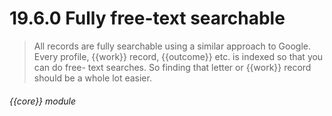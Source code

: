 # 19.6.0    Fully free-text searchable

> All records are fully searchable using a similar approach to Google. Every profile, {{work}} record, {{outcome}} etc. is indexed so that you can do free- text searches. So finding that letter or {{work}} record should be a whole lot easier. 

 

###### {{core}} module


